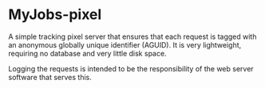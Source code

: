 MyJobs-pixel
============

A simple tracking pixel server that ensures that each request is tagged with an anonymous globally unique identifier (AGUID). It is very lightweight, requiring no database and very little disk space.

Logging the requests is intended to be the responsibility of the web server software that serves this.
